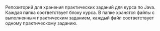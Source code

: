 Репозиторий для хранения практических заданий для курса по Java.
Каждая папка соответствует блоку курса. В папке хранятся файлы с выполненным практическим заданием, каждый файл соответствует одному практическому заданию.
